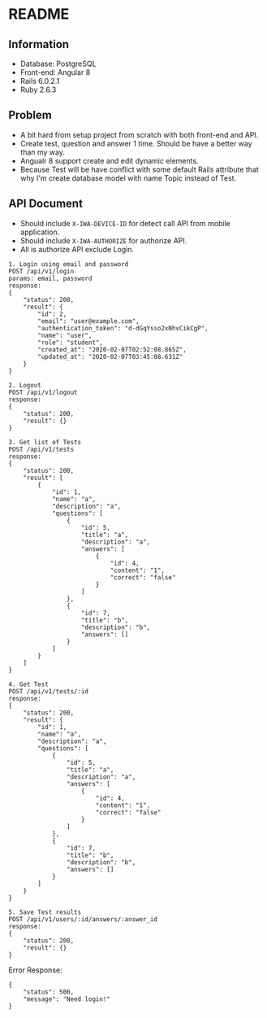 # README

## Information
- Database: PostgreSQL
- Front-end: Angular 8
- Rails 6.0.2.1
- Ruby 2.6.3

## Problem
- A bit hard from setup project from scratch with both front-end and API.
- Create test, question and answer 1 time. Should be have a better way than my way.
- Angualr 8 support create and edit dynamic elements.
- Because Test will be have conflict with some default Rails attribute that why I'm create database model with name Topic instead of Test.

## API Document
- Should include `X-IWA-DEVICE-ID` for detect call API from mobile application.
- Should include `X-IWA-AUTHORIZE` for authorize API.
- All is authorize API exclude Login.
```
1. Login using email and password
POST /api/v1/login
params: email, password
response:
{
    "status": 200,
    "result": {
        "id": 2,
        "email": "user@example.com",
        "authentication_token": "d-dGqYsso2xNhvCikCgP",
        "name": "user",
        "role": "student",
        "created_at": "2020-02-07T02:52:08.865Z",
        "updated_at": "2020-02-07T03:45:08.631Z"
    }
}
```
```
2. Logout
POST /api/v1/logout
response:
{
    "status": 200,
    "result": {}
}
```
```
3. Get list of Tests
POST /api/v1/tests
response:
{
    "status": 200,
    "result": [
        {
            "id": 1,
            "name": "a",
            "description": "a",
            "questions": [
                {
                    "id": 5,
                    "title": "a",
                    "description": "a",
                    "answers": [
                        {
                            "id": 4,
                            "content": "1",
                            "correct": "false"
                        }
                    ]
                },
                {
                    "id": 7,
                    "title": "b",
                    "description": "b",
                    "answers": []
                }
            ]
        }
    ]
}
```
```
4. Get Test
POST /api/v1/tests/:id
response:
{
    "status": 200,
    "result": {
        "id": 1,
        "name": "a",
        "description": "a",
        "questions": [
            {
                "id": 5,
                "title": "a",
                "description": "a",
                "answers": [
                    {
                        "id": 4,
                        "content": "1",
                        "correct": "false"
                    }
                ]
            },
            {
                "id": 7,
                "title": "b",
                "description": "b",
                "answers": []
            }
        ]
    }
}
```
```
5. Save Test results
POST /api/v1/users/:id/answers/:answer_id
response:
{
    "status": 200,
    "result": {}
}
```

Error Response:
```
{
    "status": 500,
    "message": "Need login!"
}
```
